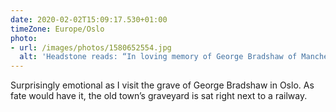 ```yaml
---
date: 2020-02-02T15:09:17.530+01:00
timeZone: Europe/Oslo
photo:
- url: /images/photos/1580652554.jpg
  alt: 'Headstone reads: “In loving memory of George Bradshaw of Manchester, England who died at Christiania September 6th 1853 aged 53 years”.'
---
```

Surprisingly emotional as I visit the grave of George Bradshaw in Oslo. As fate would have it, the old town’s graveyard is sat right next to a railway.
